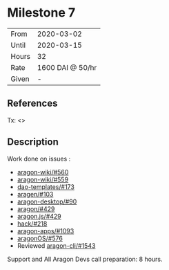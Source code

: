 # Milestone 7

|       |                  |
| ----- | ---------------- |
| From  | 2020-03-02       |
| Until | 2020-03-15       |
| Hours | 32               |
| Rate  | 1600 DAI @ 50/hr |
| Given | -                |

## References

Tx: <>

## Description

Work done on issues :
 - [aragon-wiki/#560](https://github.com/aragon/aragon-wiki/pull/560)
 - [aragon-wiki/#559](https://github.com/aragon/aragon-wiki/pull/559)
 - [dao-templates/#173](https://github.com/aragon/dao-templates/pull/173)
 - [aragen/#103](https://github.com/aragon/aragen/pull/103)
 - [aragon-desktop/#90](https://github.com/aragon/aragon-desktop/pull/90)
 - [aragon/#429](https://github.com/aragon/aragon.js/pull/429)
 - [aragon.js/#429](https://github.com/aragon/aragon.js/pull/429)
 - [hack/#218](https://github.com/aragon/hack/pull/218)
 - [aragon-apps/#1093](https://github.com/aragon/aragon-apps/pull/1093)
 - [aragonOS/#576](https://github.com/aragon/aragonOS/pull/576)
 - Reviewed [aragon-cli/#1543](https://github.com/aragon/aragon-cli/pull/1543)

 Support and All Aragon Devs call preparation: 8 hours.
